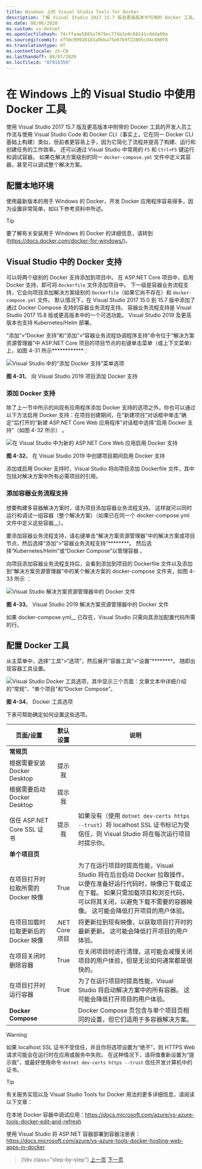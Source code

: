 ```yaml
---
title: Windows 上的 Visual Studio Tools for Docker
description: 了解 Visual Studio 2017 15.7 版及更高版本中可用的 Docker 工具。
ms.date: 08/06/2020
ms.custom: vs-dotnet
ms.openlocfilehash: 74cffaae5885a7079ec774b1e8c68241cddda99a
ms.sourcegitcommit: ef50c99928183a0bba75e07b9f22895cd4c480f8
ms.translationtype: HT
ms.contentlocale: zh-CN
ms.lasthandoff: 08/07/2020
ms.locfileid: "87915359"
---
```

# <a name="use-docker-tools-in-visual-studio-on-windows"></a>在 Windows 上的 Visual Studio 中使用 Docker 工具

使用 Visual Studio 2017 15.7 版及更高版本中附带的 Docker 工具的开发人员工作流与使用 Visual Studio Code 和 Docker CLI（事实上，它在同一 Docker CLI 基础上构建）类似，但前者更容易上手，因为它简化了流程并提高了构建、运行和创建任务的工作效率。 还可以通过 Visual Studio 中常用的 `F5` 和 `Ctrl+F5` 键运行和调试容器。 如果在解决方案级别的同一 `docker-compose.yml` 文件中定义其容器，甚至可以调试整个解决方案。

## <a name="configure-your-local-environment"></a>配置本地环境

使用最新版本的用于 Windows 的 Docker，开发 Docker 应用程序容易得多，因为设置非常简单，如以下参考资料中所述。

> [!TIP]
> 要了解有关安装用于 Windows 的 Docker 的详细信息，请转到 (<https://docs.docker.com/docker-for-windows/>)。

## <a name="docker-support-in-visual-studio"></a>Visual Studio 中的 Docker 支持

可以将两个级别的 Docker 支持添加到项目中。 在 ASP.NET Core 项目中，启用 Docker 支持，即可将 `Dockerfile` 文件添加项目中。 下一级是容器业务流程支持，它会向项目添加解决方案级别的 `Dockerfile`（如果它尚不存在）和 `docker-compose.yml` 文件。 默认情况下，在 Visual Studio 2017 15.0 到 15.7 版中添加了通过 Docker Compose 支持的容器业务流程支持。 容器业务流程支持是 Visual Studio 2017 15.8 版或更高版本中的一个可选功能。 Visual Studio 2019 及更高版本也支持 Kubernetes/Helm 部署。

“添加”>“Docker 支持”和“添加”>“容器业务流程协调程序支持”命令位于“解决方案资源管理器”中 ASP.NET Core 项目的项目节点的右键单击菜单（或上下文菜单）上，如图 4-31 所示************：

![Visual Studio 中的“添加 Docker 支持”菜单选项](media/add-docker-support-menu.png)

**图 4-31**。 向 Visual Studio 2019 项目添加 Docker 支持

### <a name="add-docker-support"></a>添加 Docker 支持

除了上一节中所示的向现有应用程序添加 Docker 支持的选项之外，你也可以通过以下方法启用 Docker 支持：在项目创建期间，在“新建项目”对话框中单击“确定”后打开的“新建 ASP.NET Core Web 应用程序”对话框中选择“启用 Docker 支持”（如图 4-32 所示）   。

![在 Visual Studio 中为新的 ASP.NET Core Web 应用启用 Docker 支持](media/enable-docker-support-visual-studio.png)

**图 4-32**。 在 Visual Studio 2019 中创建项目期间启用 Docker 支持

添加或启用 Docker 支持时，Visual Studio 将向项目添加 Dockerfile 文件，其中包括对解决方案中所有必需项目的引用。

### <a name="add-container-orchestration-support"></a>添加容器业务流程支持

想要构建多容器解决方案时，请为项目添加容器业务流程支持。 这样就可以同时运行和调试一组容器（整个解决方案）（如果已在同一个 docker-compose.yml 文件中定义这些容器__）。

要添加容器业务流程支持，请右键单击“解决方案资源管理器”中的解决方案或项目节点，然后选择“添加”>“容器业务流程支持”********。 然后选择“Kubernetes/Helm”或“Docker Compose”以管理容器 。

向项目添加容器业务流程支持后，会看到添加到项目的 Dockerfile 文件以及添加到“解决方案资源管理器”中的某个解决方案的 docker-compose 文件夹，如图 4-33 所示 ：

![Visual Studio 解决方案资源管理器中的 Docker 文件](media/docker-support-solution-explorer.png)

**图 4-33**。 Visual Studio 2019 解决方案资源管理器中的 Docker 文件

如果 docker-compose.yml__ 已存在，Visual Studio 只需向其添加配置代码所需的行。

## <a name="configure-docker-tools"></a>配置 Docker 工具

从主菜单中，选择“工具”>“选项”，然后展开“容器工具”>“设置”********。 随即出现容器工具设置。

![Visual Studio Docker 工具选项，其中显示三个页面：文章文本中详细介绍的“常规”、“单个项目”和“Docker Compose”。](media/visual-studio-docker-tools-options.png)

**图 4-34**。 Docker 工具选项

下表可帮助确定如何设置这些选项。

| 页面/设置                                |  默认设置   | 说明                                                                                                                                                                                                                                                                                                                                                                                                           |
| ------------------------------------------- | :----------------: | --------------------------------------------------------------------------------------------------------------------------------------------------------------------------------------------------------------------------------------------------------------------------------------------------------------------------------------------------------------------------------------------------------------------- |
| **常规页**                            |
| 根据需要安装 Docker Desktop            |     提示我      |
| 根据需要启动 Docker Desktop              |     提示我      |
| 信任 ASP.NET Core SSL 证书          |     提示我      | 如果没有（使用 `dotnet dev-certs https --trust`）将 localhost SSL 证书标记为受信任，则 Visual Studio 将在每次运行项目时提示你。                                                                                                                                                                                                                                                    |
| **单个项目页**                     |
| 在项目打开时拉取所需的 Docker 映像 |        True        | 为了在运行项目时提高性能，Visual Studio 将在后台启动 Docker 拉取操作，以便在准备好运行代码时，映像已下载或正在下载。 如果只需加载项目和浏览代码，可以将其关闭，以避免下载不需要的容器映像。 这可能会降低打开项目的用户体验。 |
| 在项目加载时拉取更新后的 Docker 映像  | .NET Core 项目 | 将更新拉到现有映像，以获取项目打开时的最新更新。 这可能会降低打开项目的用户体验。                                                                                                                                                                                                                                                                                          |
| 在项目关闭时删除容器          |        True        | 在关闭项目时进行清理，这可能会减慢关闭项目的用户体验，但是无论如何通常都是很快的。                                                                                                                                                                                                                                                                                                            |
| 在项目打开时运行容器              |        True        | 为了在运行项目时提高性能，Visual Studio 将启动解决方案中的所有容器。 这可能会降低打开项目的用户体验。                                                                                                                                                                                                                                                        |
| **Docker Compose**                          |                    | Docker Compose 页包含与单个项目页相同的设置，但它们适用于多容器解决方案。                                                                                                                                                                                                                                                                                           |

> [!WARNING]
> 如果 localhost SSL 证书不受信任，并且你将选项设置为“绝不”，则 HTTPS Web 请求可能会在运行时在应用或服务中失败。 在这种情况下，请将值重新设置为“提示我”，或最好使用命令 `dotnet dev-certs https --trust` 信任开发计算机中的证书。

> [!TIP]
> 有关服务实现以及 Visual Studio Tools for Docker 用法的更多详细信息，请阅读以下文章：
>
> 在本地 Docker 容器中调试应用：<https://docs.microsoft.com/azure/vs-azure-tools-docker-edit-and-refresh>
>
> 使用 Visual Studio 将 ASP.NET 容器部署到容器注册表：<https://docs.microsoft.com/azure/vs-azure-tools-docker-hosting-web-apps-in-docker>

> [!div class="step-by-step"]
> [上一页](docker-apps-inner-loop-workflow.md)
> [下一页](set-up-windows-containers-with-powershell.md)

